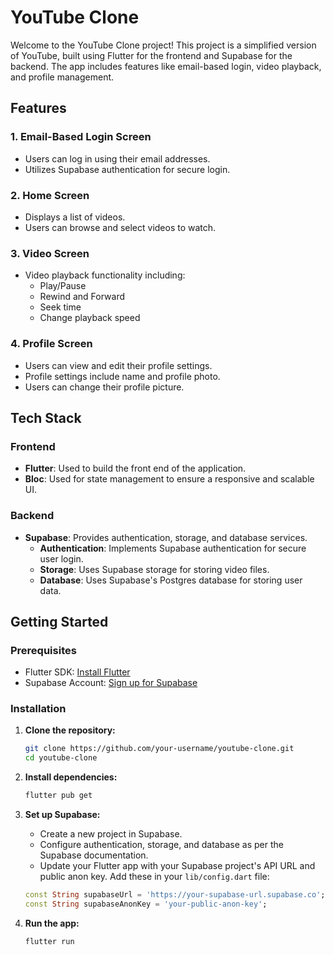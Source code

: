 # YouTube Clone

Welcome to the YouTube Clone project! This project is a simplified version of YouTube, built using Flutter for the frontend and Supabase for the backend. The app includes features like email-based login, video playback, and profile management.

## Features

### 1. Email-Based Login Screen
- Users can log in using their email addresses.
- Utilizes Supabase authentication for secure login.

### 2. Home Screen
- Displays a list of videos.
- Users can browse and select videos to watch.

### 3. Video Screen
- Video playback functionality including:
  - Play/Pause
  - Rewind and Forward
  - Seek time
  - Change playback speed

### 4. Profile Screen
- Users can view and edit their profile settings.
- Profile settings include name and profile photo.
- Users can change their profile picture.

## Tech Stack

### Frontend
- **Flutter**: Used to build the front end of the application.
- **Bloc**: Used for state management to ensure a responsive and scalable UI.

### Backend
- **Supabase**: Provides authentication, storage, and database services.
  - **Authentication**: Implements Supabase authentication for secure user login.
  - **Storage**: Uses Supabase storage for storing video files.
  - **Database**: Uses Supabase's Postgres database for storing user data.

## Getting Started

### Prerequisites
- Flutter SDK: [Install Flutter](https://flutter.dev/docs/get-started/install)
- Supabase Account: [Sign up for Supabase](https://supabase.io/)

### Installation

1. **Clone the repository:**
    ```sh
    git clone https://github.com/your-username/youtube-clone.git
    cd youtube-clone
    ```

2. **Install dependencies:**
    ```sh
    flutter pub get
    ```

3. **Set up Supabase:**
   - Create a new project in Supabase.
   - Configure authentication, storage, and database as per the Supabase documentation.
   - Update your Flutter app with your Supabase project's API URL and public anon key. Add these in your `lib/config.dart` file:

    ```dart
    const String supabaseUrl = 'https://your-supabase-url.supabase.co';
    const String supabaseAnonKey = 'your-public-anon-key';
    ```

4. **Run the app:**
    ```sh
    flutter run
    ```


